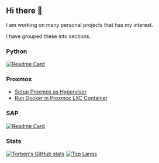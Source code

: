 ## Hi there 👋

I am working on many personal projects that has my interest.

I have grouped these into sections.

### Python

[![Readme Card](https://github-readme-stats.vercel.app/api/pin/?username=TorbenJakobsen&repo=decimaldate)](https://github.com/TorbenJakobsen/decimaldate)

### Proxmox

- [Setup Proxmox as Hypervisor](https://github.com/TorbenJakobsen/setup_proxmox_as_hypervisor)
- [Run Docker in Proxmox LXC Container](https://github.com/TorbenJakobsen/run-docker-in-proxmox-lxc-container)

### SAP

[![Readme Card](https://github-readme-stats.vercel.app/api/pin/?username=TorbenJakobsen&repo=run_sap_as_a_container)](https://github.com/TorbenJakobsen/run_sap_as_a_container)

### Stats

[![Torben's GitHub stats](https://github-readme-stats.vercel.app/api?username=TorbenJakobsen&show_icons=true&rank_icon=percentile&show=reviews,discussions_started,discussions_answered,prs_merged,prs_merged_percentage)](https://github.com/anuraghazra/github-readme-stats)
[![Top Langs](https://github-readme-stats.vercel.app/api/top-langs/?username=TorbenJakobsen)](https://github.com/anuraghazra/github-readme-stats)
